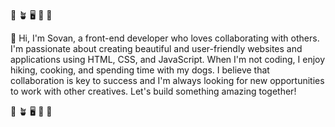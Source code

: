 🐶 🪴 🖥 🍜 🐷 <br>

👋 Hi, I'm Sovan, a front-end developer who loves collaborating with others. I'm passionate about creating beautiful and user-friendly websites and applications using HTML, CSS, and JavaScript. When I'm not coding, I enjoy hiking, cooking, and spending time with my dogs. I believe that collaboration is key to success and I'm always looking for new opportunities to work with other creatives. Let's build something amazing together!

🐶 🪴 🖥 🍜 🐷
